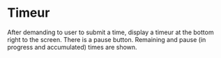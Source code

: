 # Timeur
After demanding to user to submit a time, display a timeur at the bottom right to the screen. There is a pause button. Remaining and pause (in progress and accumulated) times are shown.
